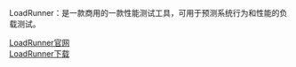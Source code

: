 LoadRunner：是一款商用的一款性能测试工具，可用于预测系统行为和性能的负载测试。


[LoadRunner官网](https://www.microfocus.com/en-us/products/loadrunner-professional/overview)  
[LoadRunner下载](https://www.microfocus.com/en-us/products/loadrunner-professional/download)  





